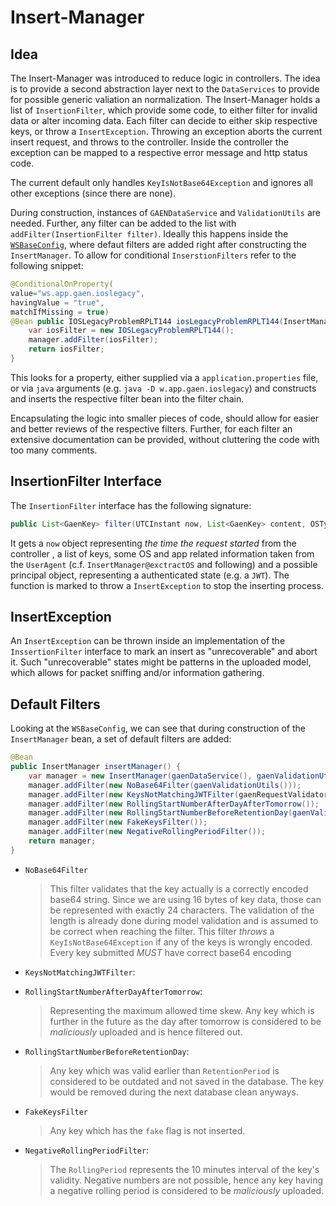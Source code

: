 # Insert-Manager

## Idea
The Insert-Manager was introduced to reduce logic in controllers. The idea is to provide a second abstraction layer next to the `DataServices` to provide for possible generic valiation an normalization. The Insert-Manager holds a list of `InsertionFilter`, which provide some code, to either filter for invalid data or alter incoming data. Each filter can decide to either skip respective keys, or throw a `InsertException`. Throwing an exception aborts the current insert request, and throws to the controller. Inside the controller the exception can be mapped to a respective error message and http status code.

The current default only handles `KeyIsNotBase64Exception` and ignores all other exceptions (since there are none).

During construction, instances of `GAENDataService` and `ValidationUtils` are needed. Further, any filter can be added to the list with `addFilter(InsertionFilter filter)`. Ideally this happens inside the [`WSBaseConfig`](../config/WSBaseConfig), where defaut filters are added right after constructing the `InsertManager`. To allow for conditional `InserstionFilters` refer to the following snippet:

```java
@ConditionalOnProperty(
value="ws.app.gaen.ioslegacy", 
havingValue = "true", 
matchIfMissing = true)
@Bean public IOSLegacyProblemRPLT144 iosLegacyProblemRPLT144(InsertManager manager){
    var iosFilter = new IOSLegacyProblemRPLT144();
    manager.addFilter(iosFilter);
    return iosFilter;
}
```

This looks for a property, either supplied via a `application.properties` file, or via `java` arguments (e.g. `java -D w.app.gaen.ioslegacy`) and constructs and inserts the respective filter bean into the filter chain.

Encapsulating the logic into smaller pieces of code, should allow for easier and better reviews of the respective filters. Further, for each filter an extensive documentation can be provided, without cluttering the code with too many comments. 

## InsertionFilter Interface
The `InsertionFilter` interface has the following signature:

```java
public List<GaenKey> filter(UTCInstant now, List<GaenKey> content, OSType osType, Version osVersion, Version appVersion, Object principal) throws InsertException;
```

It gets a `now` object representing _the time the request started_ from the controller , a list of keys, some OS and app related information taken from the `UserAgent` (c.f. `InsertManager@exctractOS` and following) and a possible principal object, representing a authenticated state (e.g. a `JWT`). The function is marked to throw a `InsertException` to stop the inserting process.

## InsertException

An `InsertException` can be thrown inside an implementation of the `InssertionFilter` interface to mark an insert as "unrecoverable" and abort it. Such "unrecoverable" states might be patterns in the uploaded model, which allows for packet sniffing and/or information gathering.

## Default Filters

Looking at the `WSBaseConfig`, we can see that during construction of the `InsertManager` bean, a set of default filters are added:

```java
@Bean
public InsertManager insertManager() {
    var manager = new InsertManager(gaenDataService(), gaenValidationUtils());
    manager.addFilter(new NoBase64Filter(gaenValidationUtils()));
    manager.addFilter(new KeysNotMatchingJWTFilter(gaenRequestValidator, gaenValidationUtils()));
    manager.addFilter(new RollingStartNumberAfterDayAfterTomorrow());
    manager.addFilter(new RollingStartNumberBeforeRetentionDay(gaenValidationUtils()));
    manager.addFilter(new FakeKeysFilter());
    manager.addFilter(new NegativeRollingPeriodFilter());
    return manager;
}
```

- `NoBase64Filter`
    > This filter validates that the key actually is a correctly encoded base64 string. Since we are using 16 bytes of key data, those can be represented with exactly 24 characters. The validation of the length is already done during model validation and is assumed to be correct when reaching the filter. This filter _throws_ a `KeyIsNotBase64Exception` if any of the keys is wrongly encoded. Every key submitted _MUST_ have correct base64 encoding
- `KeysNotMatchingJWTFilter`: 
    > 
- `RollingStartNumberAfterDayAfterTomorrow`: 
    > Representing the maximum allowed time skew. Any key which is further in the future as the day after tomorrow is considered to be _maliciously_ uploaded and is hence filtered out.
- `RollingStartNumberBeforeRetentionDay`: 
    > Any key which was valid earlier than `RetentionPeriod` is considered to be outdated and not saved in the database. The key would be removed during the next database clean anyways.
- `FakeKeysFilter`
    > Any key which has the `fake` flag is not inserted.
- `NegativeRollingPeriodFilter`: 
    > The `RollingPeriod` represents the 10 minutes interval of the key's validity. Negative numbers are not possible, hence any key having a negative rolling period is considered to be _maliciously_ uploaded.